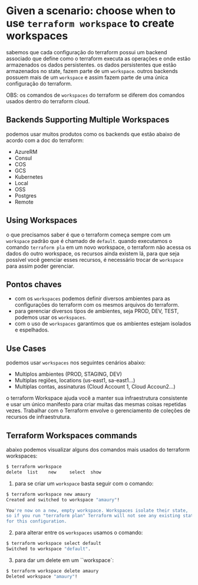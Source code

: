 # Given a scenario: choose when to use `terraform workspace` to create workspaces
sabemos que cada configuração do terraform possui um backend associado que define como o terraform executa as operações e onde estão armazenados os dados persistentes. os dados persistentes que estão armazenados no state, fazem parte de um `workspace`. outros backends possuem mais de um `workspace` e assim fazem parte de uma única configuração do terraform.

OBS: os comandos de `workspaces` do terraform se diferem dos comandos usados dentro do terraform cloud.

## Backends Supporting Multiple Workspaces
podemos usar muitos produtos como os backends que estão abaixo de acordo com a doc do terraform:
- AzureRM
- Consul
- COS
- GCS
- Kubernetes
- Local
- OSS
- Postgres
- Remote

## Using Workspaces
o que precisamos saber é que o terraform começa sempre com um `workspace` padrão que é chamado de `default`. quando executamos o comando `terraform pla` em um novo workspace, o terraform não acessa os dados do outro workspace, os recursos ainda existem lá, para que seja possível você geenciar esses recursos, é necessário trocar de `workspace` para assim poder gerenciar.

## Pontos chaves
- com os `workspaces` podemos definir diversos ambientes para as configurações do terraform com os mesmos arquivos do terraform.
- para gerenciar diversos tipos de ambientes, seja PROD, DEV, TEST, podemos usar os `workspaces`.
- com o uso de `workspaces` garantimos que os ambientes estejam isolados e espelhados.
  
## Use Cases
podemos usar `workspaces` nos seguintes cenários abaixo:

- Multiplos ambientes (PROD, STAGING, DEV)
- Multiplas regiões, locations (us-east1, sa-east1...)
- Multiplas contas, assinaturas (Cloud Account 1, Cloud Accoun2...)

o terraform Workspace ajuda você a manter sua infraestrutura consistente e usar um único manifesto para criar muitas das mesmas coisas repetidas vezes. Trabalhar com o Terraform envolve o gerenciamento de coleções de recursos de infraestrutura.

## Terraform Workspaces commands
abaixo podemos visualizar alguns dos comandos mais usados do terraform workspaces:

```bash
$ terraform workspace
delete  list    new     select  show
```

1.  para se criar um `workspace` basta seguir com o comando:

```bash
$ terraform workspace new amaury
Created and switched to workspace "amaury"!

You're now on a new, empty workspace. Workspaces isolate their state,
so if you run "terraform plan" Terraform will not see any existing state
for this configuration.
``` 

2.  para alterar entre os `workspaces` usamos o comando:

```bash
$ terraform workspace select default 
Switched to workspace "default".
```

3.  para dar um delete em um ``workspace`:

```bash
$ terraform workspace delete amaury
Deleted workspace "amaury"!
```